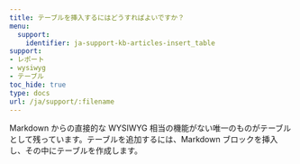 ```yaml
---
title: テーブルを挿入するにはどうすればよいですか？
menu:
  support:
    identifier: ja-support-kb-articles-insert_table
support:
- レポート
- wysiwyg
- テーブル
toc_hide: true
type: docs
url: /ja/support/:filename
---
```


Markdown からの直接的な WYSIWYG 相当の機能がない唯一のものがテーブルとして残っています。テーブルを追加するには、Markdown ブロックを挿入し、その中にテーブルを作成します。